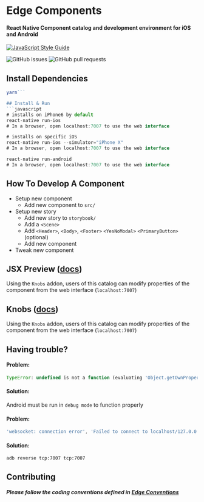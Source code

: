 # Edge Components

#### React Native Component catalog and development environment for iOS and Android

[![JavaScript Style Guide](https://img.shields.io/badge/code_style-standard-brightgreen.svg)](https://standardjs.com)

![GitHub issues](https://img.shields.io/github/issues/airbitz/edge-components.svg)
![GitHub pull requests](https://img.shields.io/github/issues-pr/airbitz/edge-components.svg)

## Install Dependencies
```javascript
yarn```

## Install & Run
```javascript
# installs on iPhone6 by default
react-native run-ios
# In a browser, open localhost:7007 to use the web interface
```
```javascript
# installs on specific iOS
react-native run-ios --simulator="iPhone X"
# In a browser, open localhost:7007 to use the web interface
```
```javascript
react-native run-android
# In a browser, open localhost:7007 to use the web interface
```

## How To Develop A Component

* Setup new component
  * Add new component to `src/`
* Setup new story
  * Add new story to `storybook/`
  * Add a `<Scene>`
  * Add `<Header>`, `<Body>`, `<Footer>` `<YesNoModal>` `<PrimaryButton>` (optional)
  * Add new component
* Tweak new component

## JSX Preview ([docs](https://github.com/storybooks/storybook/tree/master/addons/knobs))

Using the `Knobs` addon, users of this catalog can modify properties of the component from the web interface (`localhost:7007`)

## Knobs ([docs](https://github.com/storybooks/storybook/tree/master/addons/knobs))

Using the `Knobs` addon, users of this catalog can modify properties of the component from the web interface (`localhost:7007`)

## Having trouble?
#### Problem:

```javascript
TypeError: undefined is not a function (evaluating 'Object.getOwnPropertySymbols(object)')
```
#### Solution:

Android must be run in `debug mode` to function properly

#### Problem:

```javascript
'websocket: connection error', 'Failed to connect to localhost/127.0.0.1:7007'
```
#### Solution:

`adb reverse tcp:7007 tcp:7007`

## Contributing

##### Please follow the coding conventions defined in [Edge Conventions](https://github.com/Airbitz/edge-conventions)
